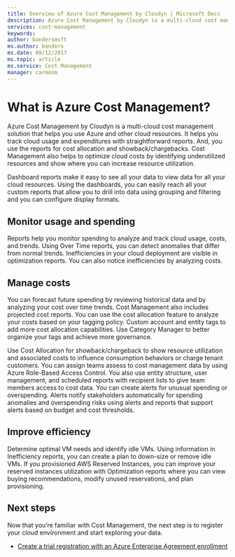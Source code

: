 ```yaml
---
title: Overview of Azure Cost Management by Cloudyn | Microsoft Docs
description: Azure Cost Management by Cloudyn is a multi-cloud cost management solution that helps you use Azure and other cloud resources.
services: cost-management
keywords:
author: bandersmsft
ms.author: banders
ms.date: 09/12/2017
ms.topic: article
ms.service: Cost Management
manager: carmonm
---
```


# What is Azure Cost Management?

﻿Azure Cost Management by Cloudyn is a multi-cloud cost management solution that helps you use Azure and other cloud resources. It helps you track cloud usage and expenditures with straightforward reports. And, you use the reports for cost allocation and showback/chargebacks. Cost Management also helps to optimize cloud costs by identifying underutilized resources and show where you can increase resource utilization.

Dashboard reports make it easy to see all your data to view data for all your cloud resources. Using the dashboards, you can easily reach all your custom reports that allow you to drill into data using grouping and filtering and you can configure display formats.

## Monitor usage and spending

Reports help you monitor spending to analyze and track cloud usage, costs, and trends. Using Over Time reports, you can detect anomalies that differ from normal trends. Inefficiencies in your cloud deployment are visible in optimization reports. You can also notice inefficiencies by analyzing costs.

## Manage costs

You can forecast future spending by reviewing historical data and by analyzing your cost over time trends. Cost Management also includes projected cost reports.
You can use the cost allocation feature to analyze your costs based on your tagging policy. Custom account and entity tags to add more cost allocation capabilities. Use Category Manager to better organize your tags and achieve more governance.

Use Cost Allocation for showback/chargeback to show resource utilization and associated costs to influence consumption behaviors or charge tenant customers.
You can assign teams assess to cost management data by using Azure Role-Based Access Control. You also use entity structure, user management, and scheduled reports with recipient lists to give team members access to cost data.
You can create alerts for unusual spending or overspending. Alerts notify stakeholders automatically for spending anomalies and overspending risks using alerts and reports that support alerts based on budget and cost thresholds.

## Improve efficiency

Determine optimal VM needs and identify idle VMs. Using information in Inefficiency reports, you can create a plan to down-size or remove idle VMs.
If you provisioned AWS Reserved Instances, you can improve your reserved instances utilization with Optimization reports where you can view buying recommendations, modify unused reservations, and plan provisioning.

## Next steps

Now that you’re familiar with Cost Management, the next step is to register your cloud environment and start exploring your data.

- [Create a trial registration with an Azure Enterprise Agreement enrollment](quick-register-ea.md)

<!---
- Create a trial registration with an Azure Cloud Solution Provider (CSP) account
- Create a trial registration with a standard Azure subscription (web direct)
-->
